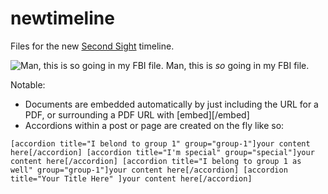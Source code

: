 newtimeline
===========

Files for the new [Second Sight](http://www.alexaobrien.com/secondsight/) timeline.

![Man, this is *so* going in my FBI file.](http://i.imgur.com/3lqT0Vw.jpg)
Man, this is *so* going in my FBI file.

Notable:
* Documents are embedded automatically by just including the URL for a PDF, or surrounding a PDF URL with [embed][/embed]
* Accordions within a post or page are created on the fly like so:

`` [accordion title="I belond to group 1" group="group-1"]your content here[/accordion]
[accordion title="I'm special" group="special"]your content here[/accordion]
[accordion title="I belong to group 1 as well" group="group-1"]your content here[/accordion]
[accordion title="Your Title Here" ]your content here[/accordion] ``